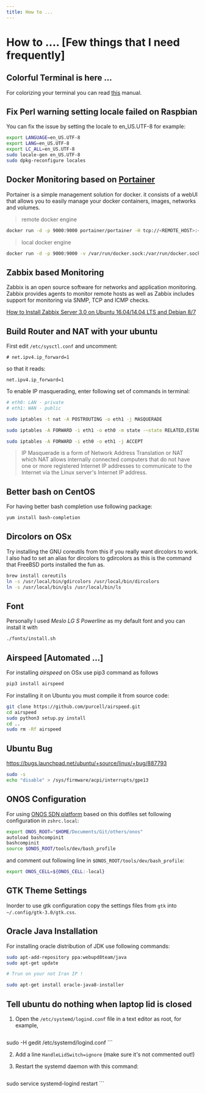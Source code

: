 ```yaml
---
title: How to ...
---
```


# How to .... [Few things that I need frequently]

## Colorful Terminal is here ...

For colorizing your terminal you can read [this](http://misc.flogisoft.com/bash/tip_colors_and_formatting) manual.

## Fix Perl warning setting locale failed on Raspbian

You can fix the issue by setting the locale to en_US.UTF-8 for example:

```sh
export LANGUAGE=en_US.UTF-8
export LANG=en_US.UTF-8
export LC_ALL=en_US.UTF-8
sudo locale-gen en_US.UTF-8
sudo dpkg-reconfigure locales
```

## Docker Monitoring based on [Portainer](https://github.com/portainer/portainer)

Portainer is a simple management solution for docker.
it consists of a webUI that allows you to easily manage your docker containers, images, networks and volumes.

> remote docker engine

```sh
docker run -d -p 9000:9000 portainer/portainer -H tcp://<REMOTE_HOST>:<REMOTE_PORT>
```

> local docker engine

```sh
docker run -d -p 9000:9000 -v /var/run/docker.sock:/var/run/docker.sock --name portainer portainer/portainer
```

## Zabbix based Monitoring

Zabbix is an open source software for networks and application monitoring.
Zabbix provides agents to monitor remote hosts as well as Zabbix includes
support for monitoring via SNMP, TCP and ICMP checks.

[How to Install Zabbix Server 3.0 on Ubuntu 16.04/14.04 LTS and Debian 8/7](http://tecadmin.net/install-zabbix-on-ubuntu/)


## Build Router and NAT with your ubuntu

First edit `/etc/sysctl.conf` and uncomment:

```
# net.ipv4.ip_forward=1
```

so that it reads:

```
net.ipv4.ip_forward=1
```

To enable IP masquerading, enter following set of commands in terminal:

```sh
# eth0: LAN - private
# eth1: WAN - public

sudo iptables -t nat -A POSTROUTING -o eth1 -j MASQUERADE

sudo iptables -A FORWARD -i eth1 -o eth0 -m state -–state RELATED,ESTABLISHED -j ACCEPT

sudo iptables -A FORWARD -i eth0 -o eth1 -j ACCEPT
```

> IP Masquerade is a form of Network Address Translation or NAT which NAT allows internally connected computers that do not have one or more registered Internet IP addresses to communicate to the Internet via the Linux server's Internet IP address.

## Better bash on CentOS

For having better bash completion use following package:

```sh
yum install bash-completion
```

## Dircolors on OSx

Try installing the GNU coreutils from this if you really want dircolors to work.
I also had to set an alias for dircolors to gdircolors as this is the command that FreeBSD ports installed the fun as.

```sh
brew install coreutils
ln -s /usr/local/bin/gdircolors /usr/local/bin/dircolors
ln -s /usr/local/bin/gls /usr/local/bin/ls
```

## Font

Personally I used *Meslo LG S Powerline* as my default font and you can
install it with

```sh
./fonts/install.sh
```

## Airspeed [Automated ...]

For installing *airspeed* on OSx use pip3 command as follows

```sh
pip3 install airspeed
```

For installing it on Ubuntu you must compile it from source code:

```sh
git clone https://github.com/purcell/airspeed.git
cd airspeed
sudo python3 setup.py install
cd ..
sudo rm -Rf airspeed
```

## Ubuntu Bug

https://bugs.launchpad.net/ubuntu/+source/linux/+bug/887793

```sh
sudo -s
echo "disable" > /sys/firmware/acpi/interrupts/gpe13
```

## ONOS Configuration

For using [ONOS SDN platform](http://onosproject.org/) based on this dotfiles
set following configuration in `zshrc.local`:

```sh
export ONOS_ROOT="$HOME/Documents/Git/others/onos"
autoload bashcompinit
bashcompinit
source $ONOS_ROOT/tools/dev/bash_profile
```

and comment out following line in `$ONOS_ROOT/tools/dev/bash_profile`:

```sh
export ONOS_CELL=${ONOS_CELL:-local}
```

## GTK Theme Settings

Inorder to use gtk configuration
copy the settings files from `gtk` into `~/.config/gtk-3.0/gtk.css`.

## Oracle Java Installation

For installing oracle distribution of JDK use following commands:

```sh
sudo apt-add-repository ppa:webupd8team/java
sudo apt-get update

# Trun on your not Iran IP !

sudo apt-get install oracle-java8-installer
```

## Tell ubuntu do nothing when laptop lid is closed

1. Open the `/etc/systemd/logind.conf` file in a text editor as root, for example,

    ```sh
sudo -H gedit /etc/systemd/logind.conf
    ```

2. Add a line `HandleLidSwitch=ignore` (make sure it's not commented out!)
3. Restart the systemd daemon with this command:

    ```sh
sudo service systemd-logind restart
    ```
